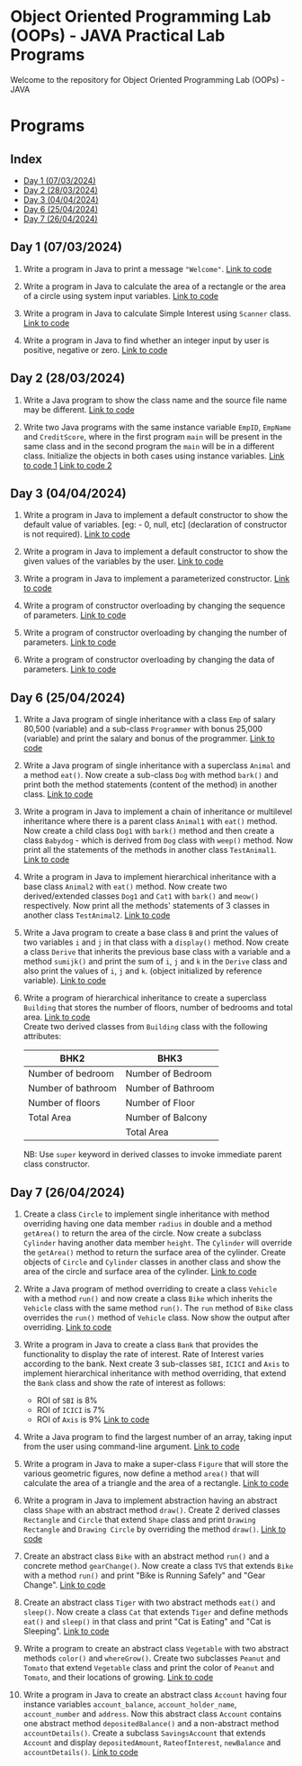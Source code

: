 # Object Oriented Programming Lab (OOPs) - JAVA Practical Lab Programs
Welcome to the repository for Object Oriented Programming Lab (OOPs) - JAVA

# Programs

## Index
- [Day 1 (07/03/2024)](#day-1-07032024)
- [Day 2 (28/03/2024)](#day-2-28032024)
- [Day 3 (04/04/2024)](#day-3-04042024)
- [Day 6 (25/04/2024)](#day-6-25042024)
- [Day 7 (26/04/2024)](#day-7-26042024)


## Day 1 (07/03/2024)

1. Write a program in Java to print a message ```"Welcome"```. [Link to code](Programs/Welcome.java)

2. Write a program in Java to calculate the area of a rectangle or the area of a circle using system input variables. [Link to code](Programs/systemArea.java)

3. Write a program in Java to calculate Simple Interest using ```Scanner``` class. [Link to code](Programs/simpleInterest.java)

4. Write a program in Java to find whether an integer input by user is positive, negative or zero. [Link to code](Programs/checkNumber.java)

## Day 2 (28/03/2024)

1. Write a Java program to show the class name and the source file name may be different. [Link to code](Programs/diffNames.java)

2. Write two Java programs with the same instance variable ```EmpID```, ```EmpName``` and ```CreditScore```, where in the first program ```main``` will be present in the same class and in the second program the ```main``` will be in a different class. Initialize the objects in both cases using instance variables.
   [Link to code 1](Programs/sameEmp.java)
   [Link to code 2](Programs/diffEmp.java)

## Day 3 (04/04/2024)

1. Write a program in Java to implement a default constructor to show the default value of variables. [eg: - 0, null, etc] (declaration of constructor is not required). [Link to code](Programs/defConst.java)

2. Write a program in Java to implement a default constructor to show the given values of the variables by the user. [Link to code](Programs/valConst.java)

3. Write a program in Java to implement a parameterized constructor. [Link to code](Programs/parConst.java)

4. Write a program of constructor overloading by changing the sequence of parameters. [Link to code](Programs/ConsO2.java)

5. Write a program of constructor overloading by changing the number of parameters. [Link to code](Programs/ConsO1.java)

6. Write a program of constructor overloading by changing the data of parameters. [Link to code](Programs/constO3.java)

## Day 6 (25/04/2024)

1. Write a Java program of single inheritance with a class ```Emp``` of salary 80,500 (variable) and a sub-class ```Programmer``` with bonus 25,000 (variable) and print the salary and bonus of the programmer. [Link to code](Programs/inheritEmp.java)

2. Write a Java program of single inheritance with a superclass ```Animal``` and a method ```eat()```. Now create a sub-class ```Dog``` with method ```bark()``` and print both the method statements (content of the method) in another class. [Link to code](Programs/inheritAnimal.java)

3. Write a program in Java to implement a chain of inheritance or multilevel inheritance where there is a parent class ```Animal1``` with ```eat()``` method. Now create a child class ```Dog1``` with ```bark()``` method and then create a class ```Babydog``` - which is derived from ```Dog``` class with ```weep()``` method. Now print all the statements of the methods in another class ```TestAnimal1```. [Link to code](Programs/inheritPuppy.java)

4. Write a program in Java to implement hierarchical inheritance with a base class ```Animal2``` with ```eat()``` method. Now create two derived/extended classes ```Dog1``` and ```Cat1``` with ```bark()``` and ```meow()``` respectively. Now print all the methods' statements of 3 classes in another class ```TestAnimal2```. [Link to code](Programs/inheritDogCat.java)

5. Write a Java program to create a base class ```B``` and print the values of two variables ```i``` and ```j``` in that class with a ```display()``` method. Now create a class ```Derive``` that inherits the previous base class with a variable and a method ```sumijk()``` and print the sum of ```i```, ```j``` and ```k``` in the ```Derive``` class and also print the values of ```i```, ```j``` and ```k```. (object initialized by reference variable). [Link to code](Programs/inheritB.java)

6. Write a program of hierarchical inheritance to create a superclass ```Building``` that stores the number of floors, number of bedrooms and total area. [Link to code](Programs/inheritBuild.java)   
Create two derived classes from ```Building``` class with the following attributes:
   
    | **BHK2**              | **BHK3**              |
    |-----------------------|-----------------------|
    | Number of bedroom | Number of Bedroom     |
    | Number of bathroom | Number of Bathroom    |
    | Number of floors  | Number of Floor       |
    | Total Area       | Number of Balcony     |
    |                  | Total Area            |

    NB: Use ```super``` keyword in derived classes to invoke immediate parent class constructor.

## Day 7 (26/04/2024)

1. Create a class ```Circle``` to implement single inheritance with method overriding having one data member ```radius``` in double and a method ```getArea()``` to return the area of the circle. Now create a subclass ```Cylinder``` having another data member ```height```. The ```Cylinder``` will override the ```getArea()``` method to return the surface area of the cylinder. Create objects of ```Circle``` and ```Cylinder``` classes in another class and show the area of the circle and surface area of the cylinder. [Link to code](Programs/overCircle.java)

2. Write a Java program of method overriding to create a class ```Vehicle``` with a method ```run()``` and now create a class ```Bike``` which inherits the ```Vehicle``` class with the same method ```run()```. The ```run``` method of ```Bike``` class overrides the ```run()``` method of ```Vehicle``` class. Now show the output after overriding. [Link to code](Programs/overBike.java)

3. Write a program in Java to create a class ```Bank``` that provides the functionality to display the rate of interest. Rate of Interest varies according to the bank. Next create 3 sub-classes ```SBI```, ```ICICI``` and ```Axis``` to implement hierarchical inheritance with method overriding, that extend the ```Bank``` class and show the rate of interest as follows:
    - ROI of ```SBI``` is 8%
    - ROI of ```ICICI``` is 7%
    - ROI of ```Axis``` is 9%
 [Link to code](Programs/overBank.java)

4. Write a Java program to find the largest number of an array, taking input from the user using command-line argument. [Link to code](Programs/commandLine.java)

5. Write a program in Java to make a super-class ```Figure``` that will store the various geometric figures, now define a method ```area()``` that will calculate the area of a triangle and the area of a rectangle. [Link to code](Programs/)

6. Write a program in Java to implement abstraction having an abstract class ```Shape``` with an abstract method ```draw()```. Create 2 derived classes ```Rectangle``` and ```Circle``` that extend ```Shape``` class and print ```Drawing Rectangle``` and ```Drawing Circle``` by overriding the method ```draw()```. [Link to code](Programs/)

7. Create an abstract class ```Bike``` with an abstract method ```run()``` and a concrete method ```gearChange()```. Now create a class ```TVS``` that extends ```Bike``` with a method ```run()``` and print "Bike is Running Safely" and "Gear Change". [Link to code](Programs/)

8. Create an abstract class ```Tiger``` with two abstract methods ```eat()``` and ```sleep()```. Now create a class ```Cat``` that extends ```Tiger``` and define methods ```eat()``` and ```sleep()``` in that class and print "Cat is Eating" and "Cat is Sleeping". [Link to code](Programs/)

9. Write a program to create an abstract class ```Vegetable``` with two abstract methods ```color()``` and ```whereGrow()```. Create two subclasses ```Peanut``` and ```Tomato``` that extend ```Vegetable``` class and print the color of ```Peanut``` and ```Tomato```, and their locations of growing. [Link to code](Programs/)

10. Write a program in Java to create an abstract class ```Account``` having four instance variables ```account_balance```, ```account_holder_name```, ```account_number``` and ```address```. Now this abstract class ```Account``` contains one abstract method ```depositedBalance()``` and a non-abstract method ```accountDetails()```. Create a subclass ```SavingsAccount``` that extends ```Account``` and display ```depositedAmount```, ```RateofInterest```, ```newBalance``` and ```accountDetails()```. [Link to code](Programs/)
